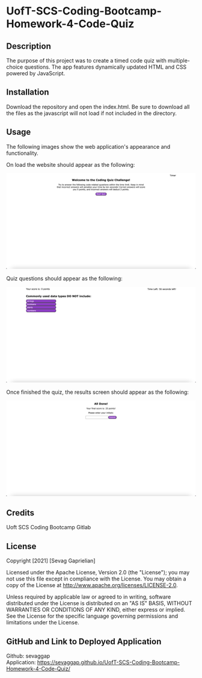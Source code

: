 # UofT-SCS-Coding-Bootcamp-Homework-4-Code-Quiz

## Description

The purpose of this project was to create a timed code quiz with multiple-choice questions. The app features dynamically updated HTML and CSS powered by JavaScript.

## Installation
 Download the repository and open the index.html. Be sure to download all the files as the javascript will not load if not included in the directory.

## Usage
The following images show the web application's appearance and functionality.

On load the website should appear as the following:

![Quiz Start](./assets/images/Start-Screen.png)

Quiz questions should appear as the following:

![Questions](./assets/images/Questions-Screen.png)

Once finished the quiz, the results screen should appear as the following:

![Results Page](./assets/images/Results-Screen.png)

## Credits
Uoft SCS Coding Bootcamp Gitlab

## License
Copyright [2021] [Sevag Gaprielian]

Licensed under the Apache License, Version 2.0 (the "License"); you may not use this file except in compliance with the License.
You may obtain a copy of the License at http://www.apache.org/licenses/LICENSE-2.0.

Unless required by applicable law or agreed to in writing, software
distributed under the License is distributed on an "AS IS" BASIS,
WITHOUT WARRANTIES OR CONDITIONS OF ANY KIND, either express or implied.
See the License for the specific language governing permissions and
limitations under the License.

## GitHub and Link to Deployed Application
Github: sevaggap
<br>
Application: https://sevaggap.github.io/UofT-SCS-Coding-Bootcamp-Homework-4-Code-Quiz/
